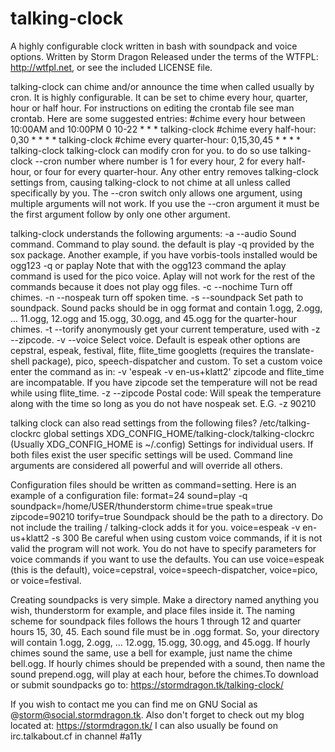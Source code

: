talking-clock
=============

A highly configurable clock written in bash with soundpack and voice options.
Written by Storm Dragon
Released under the terms of the WTFPL: http://wtfpl.net, or see the included LICENSE file.

talking-clock can chime and/or announce the time when called usually by cron. It is highly configurable. It can be set to chime every hour, quarter, hour or half hour. For instructions on editing the crontab file see man crontab. Here are some suggested entries:
#chime every hour between 10:00AM and 10:00PM
0 10-22 * * * talking-clock
#chime every half-hour:
0,30 * * * * talking-clock
#chime every quarter-hour:
0,15,30,45 * * * * talking-clock
talking-clock can modify cron for you. to do so use
talking-clock --cron number
where number is 1 for every hour, 2 for every half-hour, or four for every quarter-hour. Any other entry removes talking-clock settings from, causing talking-clock to not chime at all unless called specifically by you. The --cron switch only allows one argument, using multiple arguments will not work. If you use the --cron argument it must be the first argument follow by only one other argument.

talking-clock understands the following arguments:
-a --audio Sound command. Command to play sound. the default is play -q provided by the sox package. Another example, if you have vorbis-tools installed would be
ogg123 -q
or
paplay
Note that with the ogg123 command the aplay command is used for the pico voice. Aplay will not work for the rest of the commands because it does not play ogg files.
-c --nochime Turn off chimes.
-n --nospeak turn off spoken time.
-s --soundpack Set path to soundpack. Sound packs should be in ogg format and contain 1.ogg, 2.ogg, ... 11.ogg, 12.ogg and 15.ogg, 30.ogg, and 45.ogg for the quarter-hour chimes.
-t --torify anonymously get your current temperature, used with -z --zipcode.
-v --voice Select voice. Default is espeak other options are
cepstral, espeak, festival, flite, flite_time googletts (requires the translate-shell package), pico, speech-dispatcher and custom.
To set a custom voice enter the command as in:
-v 'espeak -v en-us+klatt2'
zipcode and flite_time are incompatable. If you have zipcode set the temperature will not be read while using flite_time.
-z --zipcode Postal code: Will speak the temperature along with the time so long as you do not have nospeak set. E.G. -z 90210

talking clock can also read settings from the following files?
/etc/talking-clockrc global settings
XDG_CONFIG_HOME/talking-clock/talking-clockrc
(Usually XDG_CONFIG_HOME is ~/.config)
Settings for individual users. If both files exist the user specific settings will be used. Command line arguments are considered all powerful and will override all others.

Configuration files should be written as command=setting. Here is an example of a configuration file:
format=24
sound=play -q
soundpack=/home/USER/thunderstorm
chime=true
speak=true
zipcode=90210
torify=true
Soundpack should be the path to a directory. Do not include the trailing / talking-clock adds it for you.
voice=espeak -v en-us+klatt2 -s 300
Be careful when using custom voice commands, if it is not valid the program will not work. You do not have to specify parameters for voice commands if you want to use the defaults. You can use voice=espeak (this is the default), voice=cepstral, voice=speech-dispatcher, voice=pico, or voice=festival.

Creating soundpacks is very simple. Make a directory named anything you wish, thunderstorm for example, and place files inside it. The naming scheme for soundpack files follows the hours 1 through 12 and quarter hours 15, 30, 45. Each sound file must be in .ogg format. So, your directory will contain 1.ogg, 2.ogg, ... 12.ogg, 15.ogg, 30.ogg, and 45.ogg. If hourly chimes sound the same, use a bell for example, just name the chime bell.ogg. If hourly chimes should be prepended with a sound, then name the sound prepend.ogg, will play at each hour, before the chimes.To download or submit soundpacks go to:
https://stormdragon.tk/talking-clock/

If you wish to contact me you can find me on GNU Social as @storm@social.stormdragon.tk. Also don't forget to check out my blog located at:
https://stormdragon.tk/
I can also usually be found on irc.talkabout.cf in channel #a11y
